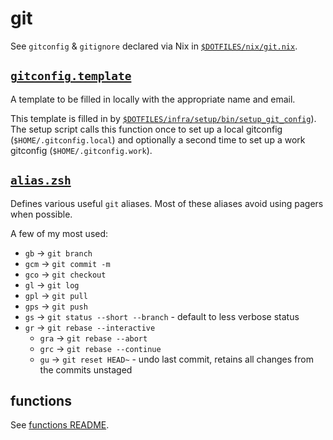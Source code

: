 # git

See `gitconfig` & `gitignore` declared via Nix in [`$DOTFILES/nix/git.nix`](../../nix/git.nix).

## [`gitconfig.template`](./gitconfig.template)

A template to be filled in locally with the appropriate name and email.

This template is filled in by [`$DOTFILES/infra/setup/bin/setup_git_config`](../infra/setup/bin/setup_git_config)). The setup script calls this function once to set up a local gitconfig (`$HOME/.gitconfig.local`) and optionally a second time to set up a work gitconfig (`$HOME/.gitconfig.work`).

## [`alias.zsh`](./alias.zsh)

Defines various useful `git` aliases. Most of these aliases avoid using pagers when possible.

A few of my most used:

- `gb` -> `git branch`
- `gcm` -> `git commit -m`
- `gco` -> `git checkout`
- `gl` -> `git log`
- `gpl` -> `git pull`
- `gps` -> `git push`
- `gs` -> `git status --short --branch` - default to less verbose status
- `gr` -> `git rebase --interactive`
  - `gra` -> `git rebase --abort`
  - `grc` -> `git rebase --continue`
  - `gu` -> `git reset HEAD~` - undo last commit, retains all changes from the commits unstaged

## functions

See [functions README](./functions/README.md).
